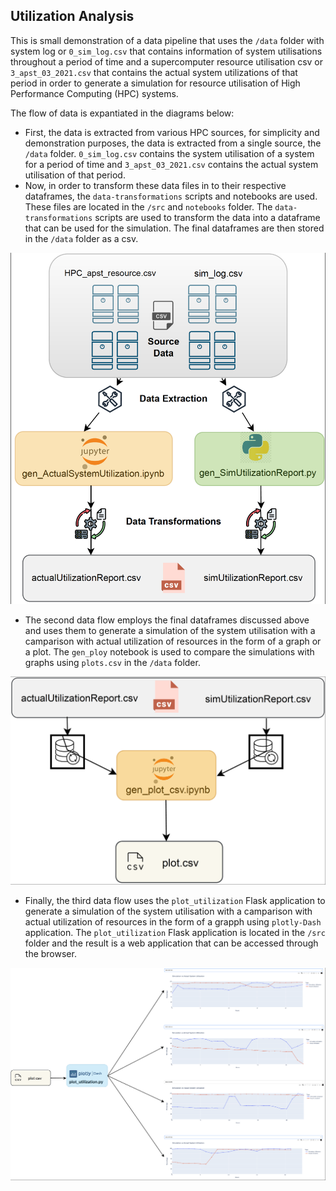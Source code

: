 ## Utilization Analysis

This is small demonstration of a data pipeline that uses the `/data` folder with system log or `0_sim_log.csv` that contains information of system utilisations throughout a period of time and a supercomputer resource utilisation csv or `3_apst_03_2021.csv` that contains the actual system utilizations of that period in order to generate a simulation for resource utilisation of High Performance Computing (HPC) systems. 

The flow of data is expantiated in the diagrams below:

- First, the data is extracted from various HPC sources, for simplicity and demonstration purposes, the data is extracted from a single source, the `/data` folder. `0_sim_log.csv` contains the system utilisation of a system for a period of time and `3_apst_03_2021.csv` contains the actual system utilisation of that period. 
- Now, in order to transform these data files in to their respective dataframes, the `data-transformations` scripts and notebooks are used. These files are located in the `/src` and `notebooks` folder. The `data-transformations` scripts are used to transform the data into a dataframe that can be used for the simulation. The final dataframes are then stored in the `/data` folder as a csv.

![1st data flow](/figures/premiere-pipeline.png)

- The second data flow employs the final dataframes discussed above and uses them to generate a simulation of the system utilisation with a camparison with actual utilization of resources in the form of a graph or a plot. The `gen_ploy` notebook is used to compare the simulations with graphs using `plots.csv` in the `/data` folder. 

![2nd data flow](/figures/second-pipeline.png)

- Finally, the third data flow uses the `plot_utilization` Flask application to generate a simulation of the system utilisation with a camparison with actual utilization of resources in the form of a grapph using  `plotly-Dash` application. The `plot_utilization` Flask application is located in the `/src` folder and the result is a web application that can be accessed through the browser.

![3rd data flow](/figures/third-pipeline.png)